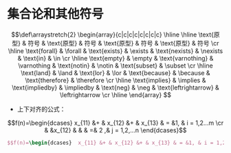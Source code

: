 # 集合论和其他符号



$$\def\arraystretch{2}
   \begin{array}{c|c|c|c|c|c|c|c}
   \hline
   \hline
   \text{原型} & 符号 &  \text{原型} & 符号 & \text{原型} & 符号 & \text{原型} & 符号  \cr \hline
   \text{forall} & \forall   &   \text{exists}  &       \exists   &  \text{nexists} & \nexists  & \text{in} & \in  \cr \hline    
   \text{empty} & \empty   &   \text{varnothing}  &       \varnothing   &  \text{notin} & \notin  & \text{subset} & \subset  \cr \hline    
   \text{land} & \land   &   \text{lor}  &       \lor   &  \text{because} & \because  & \text{therefore} & \therefore  \cr \hline    
   \text{implies} & \implies   &   \text{impliedby}  &       \impliedby   &  \text{neg} & \neg  & \text{leftrightarrow} & \leftrightarrow  \cr \hline    
   \end{array}
$$


- 上下对齐的公式：

$$f(n)=\begin{dcases}  x_{11} &+ & x_{12} &+ & x_{13} & = &1, & i = 1,2...m \cr & &x_{12} & & &  =& 2 ,& j = 1,2,...n \end{dcases}$$


```LaTeX
$$f(n)=\begin{dcases}  x_{11} &+ & x_{12} &+ & x_{13} & = &1, & i = 1,2...m \cr & &x_{12} & & &  =& 2 ,&  \end{dcases}$$
```